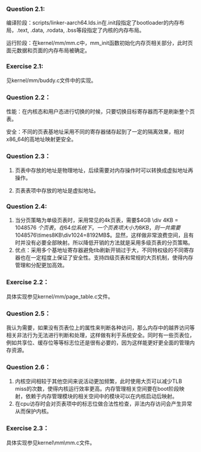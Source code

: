 ### Question 2.1:

编译阶段：scripts/linker-aarch64.lds.in在.init段指定了bootloader的内存布局，.text, .data, .rodata, .bss等段指定了内核的内存布局。

运行阶段：在kernel/mm/mm.c中，mm_init函数初始化内存页相关部分，此时页面元数据和页面的内存布局被确定。

### Exercise 2.1:

见kernel/mm/buddy.c文件中的实现。

### Question 2.2：

性能：在内核态和用户态进行切换的时候，只要切换目标寄存器而不是刷新整个页表。

安全：不同的页表基地址采用不同的寄存器储存起到了一定的隔离效果，相对x86_64的高地址映射更安全。

### Question 2.3：

1.   页表中存放的地址是物理地址，后续需要对内存操作时可以转换成虚拟地址再操作。

2.   页表表项中存放的地址是虚拟地址。


### Question 2.4:

1.   当分页策略为单级页表时，采用常见的4k页表，需要$4GB \div 4KB = 1048576 $个页表，在64位系统下，一个页表项大小为8KB，则一共需要$1048576\times8KB\div1024=8192MB$。显然，这样做非常浪费空间，且有时并没有必要全部映射。所以降低开销的方法就是采用多级页表的分页策略。
2.   优点：采用多个基地址寄存器避免tlb刷新开销过于大，不同特权级的不同寄存器也在一定程度上保证了安全性。支持四级页表和常规的大页机制，使得内存管理和分配更加高效。

### Exercise 2.2：

具体实现参见kernel/mm/page_table.c文件。

### Question 2.5：

我认为需要，如果没有页表位上的属性来判断各种访问，那么内存中的越界访问等相关非法行为无法进行判断和处理，这样做有利于系统安全。同时有一些页表位，例如共享位、缓存位等等标志位还是很有必要的，因为这样能更好更全面的管理内存资源。

### Question 2.6：

1.   内核空间相较于其他空间来说活动更加频繁，此时使用大页可以减少TLB miss的次数，使得内核运行效率更高。内存管理相关空间要在boot阶段映射，依赖于内存管理模块的相关空间中的模块可以在内核启动后映射。
2.   在cpu访存时会对页表项中的标志位做合法性检查，非法内存访问会产生异常从而保护内核。

### Exercise 2.3：

具体实现参见kernel\mm\mm.c文件。
